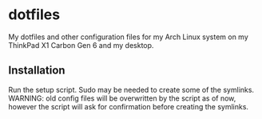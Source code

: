 # dotfiles
My dotfiles and other configuration files for my Arch Linux system on my ThinkPad X1 Carbon Gen 6 and my desktop.

## Installation
Run the setup script. Sudo may be needed to create some of the symlinks. WARNING: old config files will be overwritten by the script as of now, however the script will ask for confirmation before creating the symlinks.
